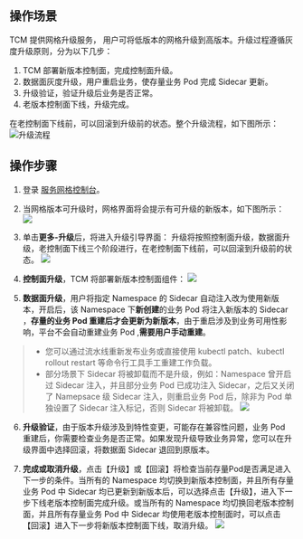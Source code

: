 ## 操作场景
TCM 提供网格升级服务， 用户可将低版本的网格升级到高版本。升级过程遵循灰度升级原则，分为以下几步：
1. TCM 部署新版本控制面，完成控制面升级。
2. 数据面灰度升级，用户重启业务，使存量业务 Pod 完成 Sidecar 更新。
3. 升级验证，验证升级后业务是否正常。
4. 老版本控制面下线，升级完成。

在老控制面下线前，可以回滚到升级前的状态。整个升级流程，如下图所示：
![升级流程](https://main.qcloudimg.com/raw/c31f033b73c16807336ca7261423ba40.svg)


## 操作步骤
1. 登录 [服务网格控制台](https://console.cloud.tencent.com/tke2/mesh)。
   
2. 当网格版本可升级时，网格界面将会提示有可升级的新版本，如下图所示：
![](https://qcloudimg.tencent-cloud.cn/raw/5d206f5ddf790295d93a5a6fb877df1f.png)

3. 单击**更多-升级**后，将进入升级引导界面：
   升级将按照控制面升级，数据面升级，老控制面下线三个阶段进行，在老控制面下线前，可以回滚到升级前的状态。
![](https://qcloudimg.tencent-cloud.cn/raw/9a0c36c32471a92e59d9968ef739f3ed.png)

4. **控制面升级**，TCM 将部署新版本控制面组件：
![](https://qcloudimg.tencent-cloud.cn/raw/c1070f2d14c91d0c6f02ee47cbba940a.png)

5. **数据面升级**，用户将指定 Namespace 的 Sidecar 自动注入改为使用新版本，开启后，该 Namespace 下**新创建**的业务 Pod 将注入新版本的 Sidecar ，**存量的业务 Pod 重建后才会更新为新版本**，由于重启涉及到业务可用性影响，平台不会自动重建业务 Pod ,**需要用户手动重建**。
  > * 您可以通过流水线重新发布业务或直接使用 kubectl patch、kubectl rollout restart 等命令行工具手工重建工作负载。
  > * 部分场景下 Sidecar 将被卸载而不是升级，例如：Namespace 曾开启过 Sidecar 注入，并且部分业务 Pod 已成功注入 Sidecar，之后又关闭了 Namepsace 级 Sidecar 注入，则重启业务 Pod 后，除非为 Pod 单独设置了 Sidecar 注入标记，否则 Sidecar 将被卸载。
![](https://qcloudimg.tencent-cloud.cn/raw/a6c892d05f9a08d1b437b724524f9616.png)

6. **升级验证**，由于版本升级涉及到特性变更，可能存在兼容性问题，业务 Pod 重建后，你需要检查业务是否正常。如果发现升级导致业务异常，您可以在升级界面中选择回滚，将数据面 Sidecar 退回到原版本。

7. **完成或取消升级**，点击【升级】或【回滚】将检查当前存量Pod是否满足进入下一步的条件。当所有的 Namespace 均切换到新版本控制面，并且所有存量业务 Pod 中 Sidecar 均已更新到新版本后，可以选择点击【升级】，进入下一步下线老版本控制面完成升级。或当所有的 Namespace 均切换回老版本控制面，并且所有存量业务 Pod 中 Sidecar 均使用老版本控制面时，可以点击【回滚】进入下一步将新版本控制面下线，取消升级。
   ![](https://qcloudimg.tencent-cloud.cn/raw/5ac5923e29336ad01604eca4acd52b7c.png)
